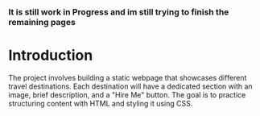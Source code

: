 ### It is still work in Progress and im still trying to finish the remaining pages 


# Introduction 
The project involves building a static webpage that showcases different travel destinations. Each destination will have a dedicated section with an image, brief description, and a "Hire Me" button. The goal is to practice structuring content with HTML and styling it using CSS.
